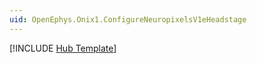 ```yaml
---
uid: OpenEphys.Onix1.ConfigureNeuropixelsV1eHeadstage
---
```


[!INCLUDE [Hub Template](hub-template.md)]
